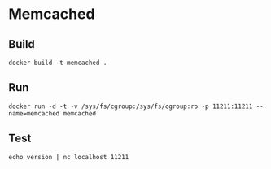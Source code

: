 # Memcached

## Build

    docker build -t memcached .

## Run

    docker run -d -t -v /sys/fs/cgroup:/sys/fs/cgroup:ro -p 11211:11211 --name=memcached memcached

## Test

    echo version | nc localhost 11211
